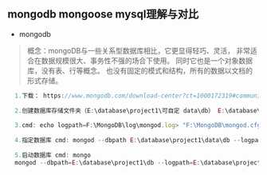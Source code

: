 ## mongodb mongoose mysql理解与对比
* mongodb
> 概念：mongoDB与一些关系型数据库相比，它更显得轻巧、灵活，
    非常适合在数据规模很大、事务性不强的场合下使用。
    同时它也是一个对象数据库，没有表、行等概念。 
    也没有固定的模式和结构，所有的数据以文档的形式存储。 
```js
  1.下载： https://www.mongodb.com/download-center?ct=1000172319#community 
  
  2.创建数据库存储文件夹（E:\database\project1\可自定 data\db） E:\database\project1\data\db  
  
  3.cmd: echo logpath=F:\MongoDB\log\mongod.log> "F:\MongoDB\mongod.cfg"  
  
  4.指定数据库 cmd: mongod --dbpath E:\database\project1\data\db --logpath E:\database\project1\data\log\mongodb.log
  
  5.启动数据库 cmd: mongo
  mongod --dbpath=E:\database\project1\db --logpath=E:\database\project1\log\db.log --serviceName=MyDb --port=27018 --logappend --install
```
